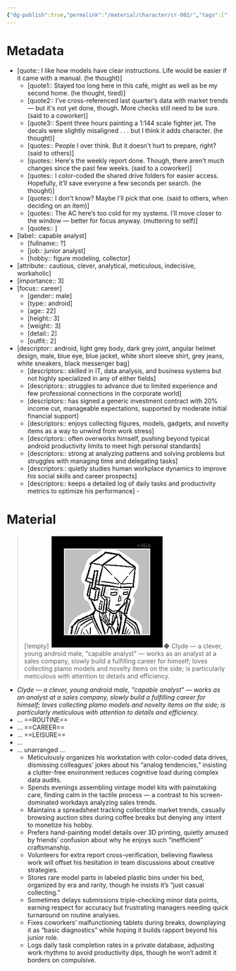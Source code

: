 ```yaml
---
{"dg-publish":true,"permalink":"/material/character/cr-002/","tags":["-character","android"]}
---
```


# Metadata

- [quote:: I like how models have clear instructions. Life would be easier if it came with a manual. (he thought)] 
	- [quote1:: Stayed too long here in this café, might as well as be my second home. (he thought, tired)]
	- [quote2:: I’ve cross-referenced last quarter’s data with market trends — but it's not yet done, though. More checks still need to be sure. (said to a coworker)]
	- [quote3:: Spent three hours painting a 1:144 scale fighter jet. The decals were slightly misaligned . . . but I think it adds character. (he thought)]
	- [quotes:: People I over think. But it doesn't hurt to prepare, right? (said to others)]
	- [quotes:: Here's the weekly report done. Though, there aren't much changes since the past few weeks. (said to a coworker)]
	- [quotes:: I color-coded the shared drive folders for easier access. Hopefully, it’ll save everyone a few seconds per search. (he thought)]
	- [quotes:: I don't know? Maybe I'll pick that one. (said to others, when deciding on an item)]
	- [quotes:: The AC here’s too cold for my systems. I’ll move closer to the window — better for focus anyway. (muttering to self)]
	- [quotes:: ]
- [label:: capable analyst] 
	- [fullname:: ?] 
	- [job:: junior analyst] 
	- [hobby:: figure modeling, collector] 
- [attribute:: cautious, clever, analytical, meticulous, indecisive, workaholic] 
- [importance:: 3] 
- [focus:: career] 
	- [gender:: male] 
	- [type:: android] 
	- [age:: 22] 
	- [height:: 3] 
	- [weight:: 3] 
	- [detail:: 2] 
	- [outfit:: 2] 
- [descriptor:: android, light grey body, dark grey joint, angular helmet design, male, blue eye, blue jacket, white short sleeve shirt, grey jeans, white sneakers, black messenger bag] 
	- [descriptors:: skilled in IT, data analysis, and business systems but not highly specialized in any of either fields]
	- [descriptors:: struggles to advance due to limited experience and few professional connections in the corporate world]
	- [descriptors:: has signed a generic investment contract with 20% income cut, manageable expectations, supported by moderate initial financial support]
	- [descriptors:: enjoys collecting figures, models, gadgets, and novelty items as a way to unwind from work stress]
	- [descriptors:: often overworks himself, pushing beyond typical android productivity limits to meet high personal standards]
	- [descriptors:: strong at analyzing patterns and solving problems but struggles with managing time and delegating tasks]
	- [descriptors:: quietly studies human workplace dynamics to improve his social skills and career prospects]
	- [descriptors:: keeps a detailed log of daily tasks and productivity metrics to optimize his performance]	- 

# Material

>[!empty]
> ![RESOURCE/ASSET/ICON/CR002.png|icon](/img/user/RESOURCE/ASSET/ICON/CR002.png)◆ Clyde — a clever, young android male, "capable analyst" — works as an analyst at a sales company, slowly build a fulfilling career for himself; loves collecting plamo models and novelty items on the side; is particularly meticulous with attention to details and efficiency.

- _Clyde — a clever, young android male, "capable analyst" — works as an analyst at a sales company, slowly build a fulfilling career for himself; loves collecting plamo models and novelty items on the side; is particularly meticulous with attention to details and efficiency._
- ... ==ROUTINE==
- ... ==CAREER==
- ... ==LEISURE==
- ...
- ... unarranged ...
	- Meticulously organizes his workstation with color-coded data drives, dismissing colleagues’ jokes about his “analog tendencies,” insisting a clutter-free environment reduces cognitive load during complex data audits.
	- Spends evenings assembling vintage model kits with painstaking care, finding calm in the tactile process — a contrast to his screen-dominated workdays analyzing sales trends.
	- Maintains a spreadsheet tracking collectible market trends, casually browsing auction sites during coffee breaks but denying any intent to monetize his hobby.
	- Prefers hand-painting model details over 3D printing, quietly amused by friends’ confusion about why he enjoys such “inefficient” craftsmanship.
	- Volunteers for extra report cross-verification, believing flawless work will offset his hesitation in team discussions about creative strategies.
	- Stores rare model parts in labeled plastic bins under his bed, organized by era and rarity, though he insists it’s “just casual collecting.”
	- Sometimes delays submissions triple-checking minor data points, earning respect for accuracy but frustrating managers needing quick turnaround on routine analyses.
	- Fixes coworkers’ malfunctioning tablets during breaks, downplaying it as “basic diagnostics” while hoping it builds rapport beyond his junior role.
	- Logs daily task completion rates in a private database, adjusting work rhythms to avoid productivity dips, though he won’t admit it borders on compulsive.
